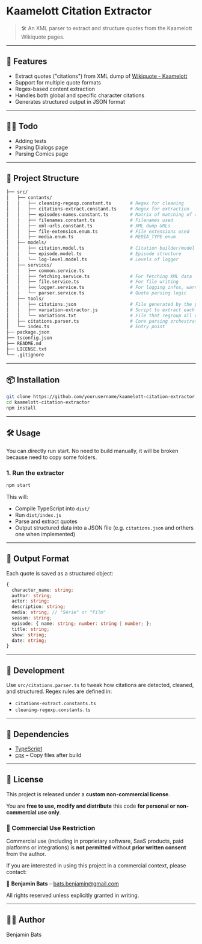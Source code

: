 # Kaamelott Citation Extractor

> 🛠️ An XML parser to extract and structure quotes from the Kaamelott Wikiquote pages.

---

## 🚀 Features

* Extract quotes ("citations") from XML dump of [Wikiquote - Kaamelott](https://fr.wikiquote.org/wiki/Kaamelott)
* Support for multiple quote formats
* Regex-based content extraction
* Handles both global and specific character citations
* Generates structured output in JSON format

---

## 👨‍💻 Todo

* Adding tests
* Parsing Dialogs page
* Parsing Comics page

---

## 📁 Project Structure

```bash
├── src/
│   ├── contants/
│   │   ├── cleaning-regexp.constant.ts       # Regex for cleaning
│   │   ├── citations-extract.constant.ts     # Regex for extraction
│   │   ├── episodes-names.constant.ts        # Matrix of matching of all episodes names
│   │   ├── filenames.constant.ts             # Filenames used
│   │   ├── xml-urls.constant.ts              # XML dump URLs
│   │   ├── file-extension.enum.ts            # File extensions used
│   │   ├── media.enum.ts                     # MEDIA_TYPE enum
│   ├── models/
│   │   ├── citation.model.ts                 # Citation builder/model
│   │   └── episode.model.ts                  # Episode structure
│   │   └── log-level.model.ts                # Levels of logger
│   ├── services/
│   │   ├── common.service.ts
│   │   ├── fetching.service.ts               # For fetching XML data
│   │   ├── file.service.ts                   # For file writing
│   │   ├── logger.service.ts                 # For logging infos, warnings and errors
│   │   └── parser.service.ts                 # Quote parsing logic
│   ├── tools/
│   │   ├── citations.json                    # File generated by the parser to test data validity
│   │   ├── variation-extractor.js            # Script to extract each value of the results JSON file into a .txt
│   │   └── variations.txt                    # File that regroup all variations of datas without any double
│   ├── citations.parser.ts                   # Core parsing orchestration
│   └── index.ts                              # Entry point
├── package.json
├── tsconfig.json
├── README.md
├── LICENSE.txt
└── .gitignore
```

---

## 📦 Installation

```bash
git clone https://github.com/yourusername/kaamelott-citation-extractor.git
cd kaamelott-citation-extractor
npm install
```

---

## 🛠️ Usage

You can directly run start. No need to build manually, it will be broken because need to copy some folders.

### 1. Run the extractor

```bash
npm start
```

This will:

* Compile TypeScript into `dist/`
* Run `dist/index.js`
* Parse and extract quotes
* Output structured data into a JSON file (e.g. `citations.json` and orthers one when implemented)

---

## 📑 Output Format

Each quote is saved as a structured object:

```ts
{
  character_name: string;
  author: string;
  actor: string;
  description: string;
  media: string; // "Série" or "Film"
  season: string;
  episode: { name: string; number: string | number; };
  title: string;
  show: string;
  date: string;
}
```

---

## 🧪 Development

Use `src/citations.parser.ts` to tweak how citations are detected, cleaned, and structured. Regex rules are defined in:

* `citations-extract.constants.ts`
* `cleaning-regexp.constants.ts`

---

## 🧩 Dependencies

* [TypeScript](https://www.typescriptlang.org/)
* [cpx](https://www.npmjs.com/package/cpx) – Copy files after build

---

## 📄 License

This project is released under a **custom non-commercial license**.

You are **free to use, modify and distribute** this code **for personal or non-commercial use only**.

### 🚫 Commercial Use Restriction

Commercial use (including in proprietary software, SaaS products, paid platforms or integrations) is **not permitted** without **prior written consent** from the author.

If you are interested in using this project in a commercial context, please contact:

📧 **Benjamin Bats** – [bats.benjamin@gmail.com](mailto:bats.benjamin@gmail.com)

All rights reserved unless explicitly granted in writing.

---

## 🧙‍♂️ Author

Benjamin Bats
